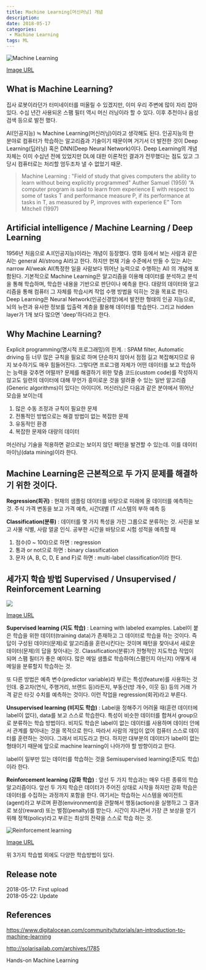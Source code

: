 ```yaml
---
title: Machine Learning[머신러닝] 개념
description:
date: 2018-05-17
categories:
 - Machine Learning
tags: ML
---
```


![](https://community-cdn-digitalocean-com.global.ssl.fastly.net/assets/tutorials/images/large/introduction-to-machine-learning_social.png "Machine Learning")

[Image URL](https://community-cdn-digitalocean-com.global.ssl.fastly.net/assets/tutorials/images/large/introduction-to-machine-learning_social.png)

## What is Machine Learning?
집사 로봇이라던가 터미네이터를 떠올릴 수 있겠지만, 이미 우리 주변에 많이 자리 잡아 있다. 수십 년간 사용되온 스팸 필터 역시 머신 러닝이라 할 수 있다. 이후 추천이나 음성 검색 등으로 발전 했다.

AI(인공지능) ≒  Machine Learning(머신러닝)이라고 생각해도 된다. 인공지능의 한 분야로 컴퓨터가 학습하는 알고리즘과 기술이기 때문이며 거기서 더 발전한 것이 Deep Learning(딥러닝) 혹은 DNN(Deep Neural Network)이다. Deep Learning의 개념자체는 이미 수십년 전에 있었지만 DL에 대한 이론적인 결과가 전무했다는 점도 있고 그 당시 컴퓨터로는 처리할 엄두조차 낼 수 없었기 때문.
> Machine Learning : "Field of study that gives computers the ability to learn without being explicitly programmed" Auther Samuel (1959)
> “A computer program is said to learn from experience E with respect to some of tasks T and performance measure P, if its performance at tasks in T, as measured by P, improves with experience E” Tom Mitchell (1997)

## Artificial intelligence / Machine Learning / Deep Learning
1956년 처음으로 A.I(인공지능)이라는 개념이 등장했다. 영화 등에서 보는 사람과 같은 AI는 general AI/strong AI라고 한다. 하지만 현재 기술 수준에서 만들 수 있는 AI는 narrow AI/weak AI(특정한 일을 사람보다 뛰어난 능력으로 수행하는 AI) 의 개념에 포함된다.
기본적으로 Machine Learning은 알고리즘을 이용해 데이터를 분석하고 분석을 통해 학습하며, 학습한 내용을 기반으로 판단이나 예측을 한다. 대량의 데이터와 알고리즘을 통해 컴퓨터 그 자체를 학습시켜 작업 수행 방법을 익히는 것을 목표로 한다.
Deep Learning은 Neural Network(인공신경망)에서 발전한 형태의 인공 지능으로, 뇌의 뉴런과 유사한 정보를 입출력 계층을 활용해 데이터를 학습한다. 그리고 hidden layer가 1개 보다 많으면 'deep'하다라고 한다.

## Why Machine Learning?
Explicit programming(명시적 프로그래밍)의 한계.  : SPAM filter, Automatic driving 등 너무 많은 규칙을 필요로 하며 단순하지 않아서 점점 길고 복잡해지므로 유지 보수하기도 매우 힘들어진다. 그렇다면 프로그램 자체가 어떤 데이터를 보고 학습하는 능력을 갖추면 어떨까? 문제를 해결하기 위한 맞춤 코드(custom code)를 작성하지 않고도 일련의 데이터에 대해 무언가 흥미로운 것을 알려줄 수 있는 일반 알고리즘(Generic algorithms)이 있다는 아이디어.
머신러닝은 다음과 같은 분야에서 뛰어난 모습을 보이는데
1. 많은 수동 조정과 규칙이 필요한 문제
2. 전통적인 방법으로는 해결 방법이 없는 복잡한 문제
3. 유동적인 환경
4. 복잡한 문제와 대량의 데이터

머신러닝 기술을 적용하면 겉으로는 보이지 않던 패턴을 발견할 수 있는데. 이를 데이터 마이닝(data mining)이라 한다.

## Machine Learning은 근본적으로 두 가지 문제를 해결하기 위한 것이다. 
**Regression(회귀)** : 현재의 샘플링 데이터를 바탕으로 미래에 올 데이터를 예측하는 것. 주식 가격 변동을 보고 가격 예측, 시간대별 IT 시스템의 부하 예측 등

**Classification(분류)** : 데이터를 몇 가지 특성을 가진 그룹으로 분류하는 것. 사진을 보고 사물 식별, 사람 얼굴 인식.
공부한 시간을 바탕으로 시험 성적을 예측할 때
1. 점수(0 ~ 100)으로 하면 : regression
2. 통과 or not으로 하면 : binary classification
3. 문자 (A, B, C, D, E and F)로 하면 : multi-label classification이라 한다.

## 세가지 학습 방법 Supervised / Unsupervised / Reinforcement Learning

![](http://solarisailab.com/wp-content/uploads/2017/06/supervsied_unsupervised_reinforcement.jpg)

[Image URL](http://solarisailab.com/wp-content/uploads/2017/06/supervsied_unsupervised_reinforcement.jpg)

**Supervised learning (지도 학습)** : Learning with labeled examples. Label이 붙은 학습을 위한 데이터(training data)가 존재하고 그 데이터로 학습을 하는 것이다. 즉 답이 구성된 데이터(문제)로 알고리즘을 훈련시킨다는 것이며 패턴을 찾아내서 새로운 데이터(문제)의 답을 찾아내는 것. Classification(분류)가 전형적인 지도학습 작업이 되며 스팸 필터가 좋은 예이다. 많은 메일 샘플로 학습하여(스팸인지 아닌지) 어떻게 새 메일을 분류할지 학습하는 것.

또 다른 방법은 예측 변수(predictor variable)라 부르는 특성(feature)를 사용하는 것인데. 중고차(연식, 주행거리, 브랜드 등)라든지, 부동산(방 개수, 이웃 등) 등의 거래 가격 같은 타깃 수치를 예측하는 것이다. 이런 작업을 regression(회귀)라고 부른다.

**Unsupervised learning (비지도 학습)** : Label을 정해주기 어려울 때(훈련 데이터에 label이 없다), data를 보고 스스로 학습한다. 특성이 비슷한 데이터를 합쳐서 group으로 분류하는 학습 방법이다. 비지도 학습은 label이 없는 데이터를 사용하며 데이터 안에서 관계를 찾아내는 것을 목적으로 한다. 따라서 사람의 개입이 없어 컴퓨터 스스로 데이터를 훈련하는 것이다. 그래서 비지도라고 한다. 하지만 대부분의 데이터가 label이 없는 형태이기 때문에 앞으로 machine learning이 나아가야 할 방향이라고 한다.

label이 일부만 있는 데이터를 학습하는 것을 Semisupervised learning(준지도 학습)이라 한다.

**Reinforcement learning (강화 학습)** : 앞선 두 가지 학습과는 매우 다른 종류의 학습 알고리즘이다. 앞선 두 가지 학습은 데이터가 주어진 상태로 시작을 하지만 강화 학습은 데이터를 수집하는 과정까지 포함을 한다. 여기서는 학습하는 시스템을 에이전트(agent)라고 부르며 환경(environment)을 관찰해서 행동(action)을 실행하고 그 결과로 보상(reward) 또는 벌점(penalty)를 받는다. 시간이 지나면서 가장 큰 보상을 얻기 위해 정책(policy)라고 부르는 최상의 전략을 스스로 학습 하는 것.

![](https://1.bp.blogspot.com/-TYr5fovwVp4/VvY7iT_JJ5I/AAAAAAAAxQg/xayzv5nND2sCh16MINdYjNJDY8qldZdGA/s400/aaa.png "Reinforcement learning")

[Image URL](https://1.bp.blogspot.com/-TYr5fovwVp4/VvY7iT_JJ5I/AAAAAAAAxQg/xayzv5nND2sCh16MINdYjNJDY8qldZdGA/s400/aaa.png)

위 3가지 학습법 외에도 다양한 학습방법이 있다.

## Release note
2018-05-17: First upload  
2018-05-22: Update

## References
<https://www.digitalocean.com/community/tutorials/an-introduction-to-machine-learning>

<http://solarisailab.com/archives/1785>

Hands-on Machine Learning

